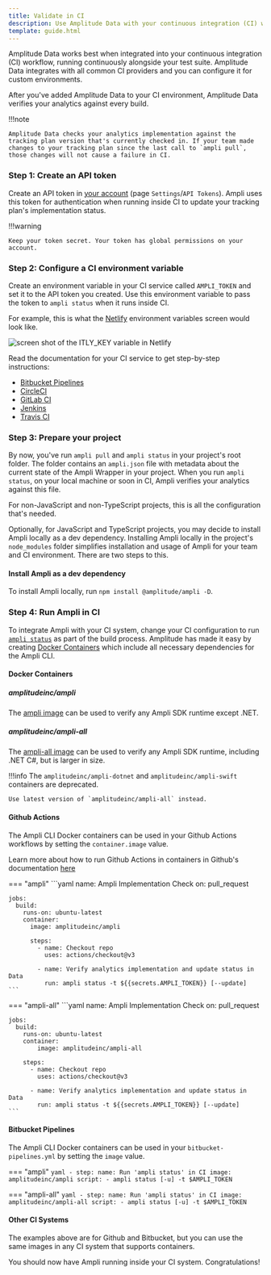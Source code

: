```yaml
---
title: Validate in CI
description: Use Amplitude Data with your continuous integration (CI) workflow. 
template: guide.html
---
```


Amplitude Data works best when integrated into your continuous integration (CI) workflow, running continuously alongside your test suite. Amplitude Data integrates with all common CI providers and you can configure it for custom environments.

After you've added Amplitude Data to your CI environment, Amplitude Data verifies your analytics against every build.

!!!note

    Amplitude Data checks your analytics implementation against the tracking plan version that's currently checked in. If your team made changes to your tracking plan since the last call to `ampli pull`, those changes will not cause a failure in CI.

### Step 1: Create an API token

Create an API token in [your account](https://data.amplitude.com/) (page `Settings`/`API Tokens`). Ampli uses this token for authentication when running inside CI to update your tracking plan's implementation status.

!!!warning

    Keep your token secret. Your token has global permissions on your account.

### Step 2: Configure a CI environment variable

Create an environment variable in your CI service called `AMPLI_TOKEN` and set it to the API token you created. Use this environment variable to pass the token to `ampli status` when it runs inside CI.

For example, this is what the [Netlify](https://docs.netlify.com/configure-builds/environment-variables/) environment variables screen would look like.

![screen shot of the ITLY_KEY variable in Netlify](../../assets/images/data-netlify-environment-variables.png)

Read the documentation for your CI service to get step-by-step instructions:

- [Bitbucket Pipelines](https://confluence.atlassian.com/bitbucket/variables-in-pipelines-794502608.html)
- [CircleCI](https://circleci.com/docs/2.0/env-vars/)
- [GitLab CI](https://docs.gitlab.com/ee/ci/variables/)
- [Jenkins](https://jenkins.io/doc/pipeline/tour/environment/#credentials-in-the-environment)
- [Travis CI](https://docs.travis-ci.com/user/environment-variables/)

### Step 3: Prepare your project

By now, you've run `ampli pull` and `ampli status` in your project's root folder. The folder contains an `ampli.json` file with metadata about the current state of the Ampli Wrapper in your project. When you run `ampli status`, on your local machine or soon in CI, Ampli verifies your analytics against this file.

For non-JavaScript and non-TypeScript projects, this is all the configuration that's needed.

Optionally, for JavaScript and TypeScript projects, you may decide to install Ampli locally as a dev dependency. Installing Ampli locally in the project's `node_modules` folder simplifies installation and usage of Ampli for your team and CI environment. There are two steps to this.

#### Install Ampli as a dev dependency

To install Ampli locally, run `npm install @amplitude/ampli -D`.

### Step 4: Run Ampli in CI

To integrate Ampli with your CI system, change your CI configuration to run [`ampli status`](cli.md#ampli-status) as part of the build process. Amplitude has made it easy by creating [Docker Containers](https://hub.docker.com/u/amplitudeinc) which include all necessary dependencies for the Ampli CLI.

#### Docker Containers

##### amplitudeinc/ampli

The [ampli image](https://hub.docker.com/r/amplitudeinc/ampli) can be used to verify any Ampli SDK runtime except .NET.

##### amplitudeinc/ampli-all

The [ampli-all image](https://hub.docker.com/r/amplitudeinc/ampli-all) can be used to verify any Ampli SDK runtime, including .NET C#, but is larger in size.

!!!info
    The `amplitudeinc/ampli-dotnet` and `amplitudeinc/ampli-swift` containers are deprecated.
    
    Use latest version of `amplitudeinc/ampli-all` instead.

#### Github Actions

The Ampli CLI Docker containers can be used in your Github Actions workflows by setting the `container.image` value.

Learn more about how to run Github Actions in containers in Github's documentation [here](https://docs.github.com/en/actions/using-jobs/running-jobs-in-a-container)

=== "ampli"
    ```yaml
    name: Ampli Implementation Check
    on: pull_request
    
    jobs:
      build:
        runs-on: ubuntu-latest
        container:
          image: amplitudeinc/ampli
  
          steps:
            - name: Checkout repo
              uses: actions/checkout@v3
        
            - name: Verify analytics implementation and update status in Data
              run: ampli status -t ${{secrets.AMPLI_TOKEN}} [--update]
    ```

=== "ampli-all"
    ```yaml
    name: Ampli Implementation Check
    on: pull_request
    
    jobs:
      build:
        runs-on: ubuntu-latest
        container:
            image: amplitudeinc/ampli-all
    
        steps:
          - name: Checkout repo
            uses: actions/checkout@v3
      
          - name: Verify analytics implementation and update status in Data
            run: ampli status -t ${{secrets.AMPLI_TOKEN}} [--update]
    ```

#### Bitbucket Pipelines

The Ampli CLI Docker containers can be used in your `bitbucket-pipelines.yml` by setting the `image` value.

=== "ampli"
    ```yaml
    - step:
        name: Run 'ampli status' in CI
        image: amplitudeinc/ampli
          script:
            - ampli status [-u] -t $AMPLI_TOKEN
    ```

=== "ampli-all"
    ```yaml
    - step:
        name: Run 'ampli status' in CI
        image: amplitudeinc/ampli-all
          script:
            - ampli status [-u] -t $AMPLI_TOKEN
    ```

#### Other CI Systems

The examples above are for Github and Bitbucket, but you can use the same images in any CI system that supports containers.


You should now have Ampli running inside your CI system. Congratulations!
